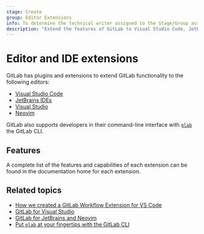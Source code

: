 ```yaml
---
stage: Create
group: Editor Extensions
info: To determine the technical writer assigned to the Stage/Group associated with this page, see https://handbook.gitlab.com/handbook/product/ux/technical-writing/#assignments
description: "Extend the features of GitLab to Visual Studio Code, JetBrains IDEs, Visual Studio, and Neovim."
---
```


# Editor and IDE extensions

GitLab has plugins and extensions to extend GitLab functionality to the following editors:

- [Visual Studio Code](visual_studio_code/index.md)
- [JetBrains IDEs](jetbrains_ide/index.md)
- [Visual Studio](visual_studio/index.md)
- [Neovim](neovim/index.md)

GitLab also supports developers in their command-line interface with [`glab`](gitlab_cli/index.md) the GitLab CLI.

## Features

A complete list of the features and capabilities of each extension can be found in the documentation home for each extension.

## Related topics

- [How we created a GitLab Workflow Extension for VS Code](https://about.gitlab.com/blog/2020/07/31/use-gitlab-with-vscode/)
- [GitLab for Visual Studio](https://about.gitlab.com/blog/2023/06/29/gitlab-visual-studio-extension/)
- [GitLab for JetBrains and Neovim](https://about.gitlab.com/blog/2023/07/25/gitlab-jetbrains-neovim-plugins/)
- [Put `glab` at your fingertips with the GitLab CLI](https://about.gitlab.com/blog/2022/12/07/introducing-the-gitlab-cli/)
